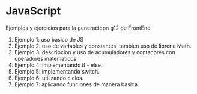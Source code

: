 # JavaScript

Ejemplos y ejercicios para la generaciopn g12 de FrontEnd

1. Ejemplo 1: uso basico de JS
2. Ejemplo 2: uso de variables y constantes, tambien uso de libreria Math.
3. Ejemplo 3: descripcion y uso de acumuladores y contadores con operadores matematicos.
4. Ejemplo 4: implementando if - else.
5. Ejemplo 5: implementando switch.
6. Ejemplo 6: utilizando ciclos.
7. Ejemplo 7: aplicando funciones de manera basica.